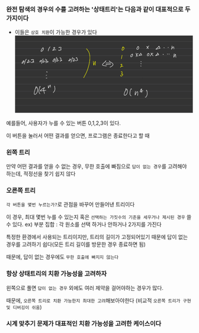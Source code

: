 
### 완전 탐색의 경우의 수를 고려하는 '상태트리'는 다음과 같이 대표적으로 두가지이다
+ 이들은 `상호 치환`이 가능한 경우가 있다
![IMG_FA2613A66B85-1.jpeg](IMG_FA2613A66B85-1.jpeg)

예를들어,
사용자가 누를 수 있는 버튼 0,1,2,3이 있다.

이 버튼을 눌러서 어떤 결과를 얻으면, 프로그램은 종료한다고 할 때 

### 왼쪽 트리
만약 어떤 결과를 얻을 수 없는 경우, 무한 호출에 빠짐으로 `답이 없는 경우`를 고려해야 하는데, 적정선을 찾기 쉽지 않다

### 오른쪽 트리
`각 버튼을 몇번 누르는가?`로 관점을 바꾸어 만들어낸 트리이다

이 경우, 최대 몇번 누를 수 있는지 혹은 `선택하는 가짓수의 기준을 세우거나 제시된 경우` 쓸 수 있다. ex) 부분 집합 : 각 원소를 선택 하거나 안하거나 2가지를 가진다

특정한 환경에서 사용되는 트리이지만, 트리의 길이가 고정되어있기 때문에 답이 없는 경우를 고려하기 쉽다(모든 트리 길이를 방문한 경우 종료하면 됨)

때문에, 답이 없는 경우에도 `무한 호출에 빠지지 않는다`



### 항상 상태트리의 치환 가능성을 고려하자
왼쪽으로 풀면 `답이 없는 경우` 외에도 여러 제약을 걸어야하는 경우가 많다.

때문에, `오른쪽 트리로 치환 가능한지 최대한 고려`해보아야한다 (비교적 `오른쪽 트리가 구현 및 디버깅이 쉬움`)

### 시계 맞추기 문제가 대표적인 치환 가능성을 고려한 케이스이다